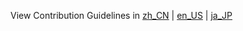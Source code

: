 View Contribution Guidelines in [zh_CN](https://github.com/Luna-Flow/calculus-numerical/tree/main/doc/zh_CN/CONTRIBUTING.md) | [en_US](https://github.com/Luna-Flow/calculus-numerical/tree/main/doc/en_US/CONTRIBUTING.md) | [ja_JP](https://github.com/Luna-Flow/luna-poly/tree/main/doc/ja_JP/CONTRIBUTING.md) 